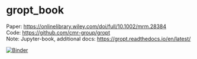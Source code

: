 # gropt_book
Paper: https://onlinelibrary.wiley.com/doi/full/10.1002/mrm.28384 <br> 
Code: https://github.com/cmr-group/gropt <br> 
Note: Jupyter-book, additional docs: https://gropt.readthedocs.io/en/latest/

[![Binder](https://mybinder.org/badge_logo.svg)](https://mybinder.org/v2/gh/Notebook-Factory/gropt_book/main?filepath=content%2Fpython%2Finteractive_figures.ipynb)

